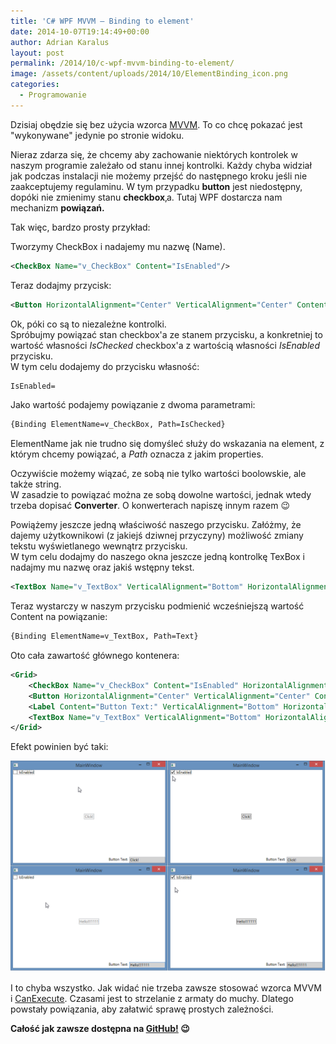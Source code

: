 ```yaml
---
title: 'C# WPF MVVM – Binding to element'
date: 2014-10-07T19:14:49+00:00
author: Adrian Karalus
layout: post
permalink: /2014/10/c-wpf-mvvm-binding-to-element/
image: /assets/content/uploads/2014/10/ElementBinding_icon.png
categories:
  - Programowanie
---
```

Dzisiaj obędzie się bez użycia wzorca [MVVM](/2014/08/c-wpf-mvvm-nowy-projekt-project-template/). To co chcę pokazać jest "wykonywane" jedynie po stronie widoku.  

Nieraz zdarza się, że chcemy aby zachowanie niektórych kontrolek w naszym programie zależało od stanu innej kontrolki. Każdy chyba widział jak podczas instalacji nie możemy przejść do następnego kroku jeśli nie zaakceptujemy regulaminu. W tym przypadku **button** jest niedostępny, dopóki nie zmienimy stanu **checkbox**‚a. Tutaj WPF dostarcza nam mechanizm **powiązań.**

Tak więc, bardzo prosty przykład:

Tworzymy CheckBox i nadajemy mu nazwę (Name).

```xml
<CheckBox Name="v_CheckBox" Content="IsEnabled"/>
```

Teraz dodajmy przycisk:

```xml
<Button HorizontalAlignment="Center" VerticalAlignment="Center" Content="Click!"/>
```

Ok, póki co są to niezależne kontrolki.  
Spróbujmy powiązać stan checkbox'a ze stanem przycisku, a konkretniej to wartość własności *IsChecked* checkbox'a z wartością własności *IsEnabled* przycisku.  
W tym celu dodajemy do przycisku własność:

```xml
IsEnabled=
```

Jako wartość podajemy powiązanie z dwoma parametrami:

```xml
{Binding ElementName=v_CheckBox, Path=IsChecked}
```

ElementName jak nie trudno się domyśleć służy do wskazania na element, z którym chcemy powiązać, a *Path* oznacza z jakim properties.

Oczywiście możemy wiązać, ze sobą nie tylko wartości boolowskie, ale także string.  
W zasadzie to powiązać można ze sobą dowolne wartości, jednak wtedy trzeba dopisać **Converter**. O konwerterach napiszę innym razem 😉

Powiążemy jeszcze jedną właściwość naszego przycisku. Załóżmy, że dajemy użytkownikowi (z jakiejś dziwnej przyczyny) możliwość zmiany tekstu wyświetlanego wewnątrz przycisku.  
W tym celu dodajmy do naszego okna jeszcze jedną kontrolkę TexBox i nadajmy mu nazwę oraz jakiś wstępny tekst.

```xml
<TextBox Name="v_TextBox" VerticalAlignment="Bottom" HorizontalAlignment="Right" Text="Click!" Height="20" Width="120" Background="LightGray"/>
```

Teraz wystarczy w naszym przycisku podmienić wcześniejszą wartość Content na powiązanie:

```xml
{Binding ElementName=v_TextBox, Path=Text}
```

Oto cała zawartość głównego kontenera:

```xml
<Grid>
    <CheckBox Name="v_CheckBox" Content="IsEnabled" HorizontalAlignment="Left" VerticalAlignment="Top"/>
    <Button HorizontalAlignment="Center" VerticalAlignment="Center" Content="{Binding ElementName=v_TextBox, Path=Text}" IsEnabled="{Binding ElementName=v_CheckBox, Path=IsChecked}"/>
    <Label Content="Button Text:" VerticalAlignment="Bottom" HorizontalAlignment="Right" Margin="0,0,120,0"/>
    <TextBox Name="v_TextBox" VerticalAlignment="Bottom" HorizontalAlignment="Right" Text="Click!" Height="20" Width="120" Background="LightGray"/>
</Grid>
```

 

Efekt powinien być taki:

![](/assets/content/uploads/2014/10/ElementBinding.png)

I to chyba wszystko. Jak widać nie trzeba zawsze stosować wzorca MVVM i [CanExecute](/2014/10/c-wpf-mvvm-delegatecommand/). Czasami jest to strzelanie z armaty do muchy. Dlatego powstały powiązania, aby załatwić sprawę prostych zależności.

 

**Całość jak zawsze dostępna na [GitHub!](https://github.com/AdrianRamzes/ElementBinding) 😉**